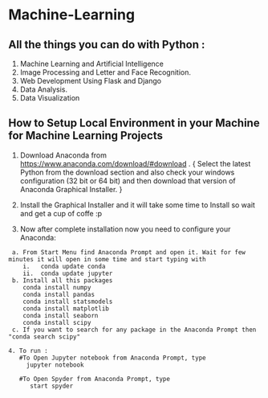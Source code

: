 # Machine-Learning

## All the things you can do with Python :
1. Machine Learning and Artificial Intelligence
2. Image Processing and Letter and Face Recognition.
3. Web Development Using Flask and Django
4. Data Analysis.
5. Data Visualization



## How to Setup Local Environment in your Machine for Machine Learning Projects

   1. Download Anaconda from https://www.anaconda.com/download/#download .
      { 
        Select the latest Python  from the download section and also check your windows configuration (32 bit or 64 bit) and then download that
        version of Anaconda Graphical Installer.
      }
   
   2. Install the Graphical Installer and it will take some time to Install so wait and get a cup of coffe :p
   
   3. Now after complete installation now you need to configure your Anaconda:
    
     a. From Start Menu find Anaconda Prompt and open it. Wait for few minutes it will open in some time and start typing with
        i.   conda update conda 
        ii.  conda update jupyter
     b. Install all this packages
        conda install numpy
        conda install pandas
        conda install statsmodels
        conda install matplotlib
        conda install seaborn
        conda install scipy   
     c. If you want to search for any package in the Anaconda Prompt then "conda search scipy"
     
    4. To run :
       #To Open Jupyter notebook from Anaconda Prompt, type
         jupyter notebook

       #To Open Spyder from Anaconda Prompt, type
          start spyder
